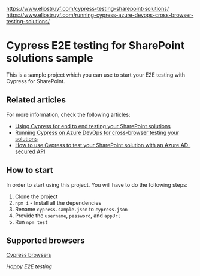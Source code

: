 https://www.eliostruyf.com/cypress-testing-sharepoint-solutions/
https://www.eliostruyf.com/running-cypress-azure-devops-cross-browser-testing-solutions/

# Cypress E2E testing for SharePoint solutions sample
 
This is a sample project which you can use to start your E2E testing with Cypress for SharePoint.

## Related articles

For more information, check the following articles:
- [Using Cypress for end to end testing your SharePoint solutions](https://www.eliostruyf.com/cypress-testing-sharepoint-solutions/)
- [Running Cypress on Azure DevOps for cross-browser testing your solutions](https://www.eliostruyf.com/running-cypress-azure-devops-cross-browser-testing-solutions/)
- [How to use Cypress to test your SharePoint solution with an Azure AD-secured API](https://www.eliostruyf.com/cypress-test-sharepoint-solution-azure-ad-secured-api/)

## How to start

In order to start using this project. You will have to do the following steps:

1. Clone the project
2. `npm i` - Install all the dependencies
3. Rename `cypress.sample.json` to `cypress.json`
4. Provide the `username`, `password`, and `appUrl`
5. Run `npm test`

## Supported browsers

[Cypress browsers](https://docs.cypress.io/guides/guides/launching-browsers.html#Browsers)

*Happy E2E testing*
